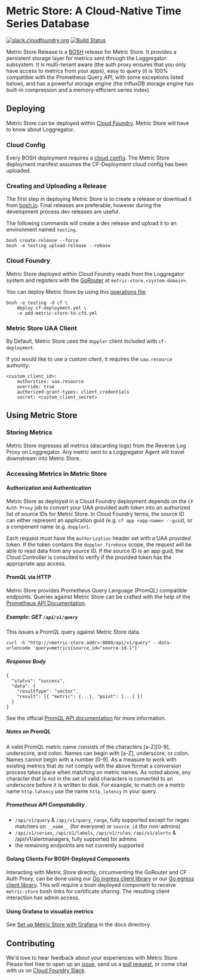 # Metric Store: A Cloud-Native Time Series Database
[![slack.cloudfoundry.org][slack-badge]][slack-channel] [![Build Status](https://travis-ci.org/cloudfoundry/metric-store-release.svg?branch=develop)](https://travis-ci.org/cloudfoundry/metric-store-release)

Metric Store Release is a [BOSH][bosh] release for Metric Store. It provides a persistent storage layer for metrics sent through the Loggregator subsystem. It is multi-tenant aware (the auth proxy ensures that you only have access to metrics from your apps), easy to query (it is 100% compatible with the Prometheus Query API, with some exceptions listed below), and has a powerful storage engine (the InfluxDB storage engine has built-in compression and a memory-efficient series index).

## Deploying

Metric Store can be deployed within [Cloud Foundry][cfd]. Metric Store will have to know about Loggregator.

### Cloud Config

Every BOSH deployment requires a [cloud config](https://bosh.io/docs/cloud-config.html). The Metric Store deployment manifest assumes the CF-Deployment cloud config has been uploaded.

### Creating and Uploading a Release

The first step in deploying Metric Store is to create a release or download it from [bosh.io][bosh-io-release]. Final releases are preferable, however during the development process dev releases are useful.

The following commands will create a dev release and upload it to an environment named `testing`.
```
bosh create-release --force
bosh -e testing upload-release --rebase
```

### Cloud Foundry

Metric Store deployed within Cloud Foundry reads from the Loggregator system and registers with the [GoRouter](https://github.com/cloudfoundry/gorouter) at `metric-store.<system-domain>`.

You can deploy Metric Store by using this
[operations file][ops-file].

```
bosh -e testing -d cf \
    deploy cf-deployment.yml \
    -o add-metric-store-to-cfd.yml
```

### Metric Store UAA Client
By Default, Metric Store uses the `doppler` client included with `cf-deployment`.

If you would like to use a custom client, it requires the `uaa.resource` authority:
```
<custom_client_id>:
    authorities: uaa.resource
    override: true
    authorized-grant-types: client_credentials
    secret: <custom_client_secret>
```

## Using Metric Store

### Storing Metrics
Metric Store ingresses all metrics (discarding logs) from the Reverse Log
Proxy on Loggregator. Any metric sent to a Loggregator Agent will travel
downstream into Metric Store.

### Accessing Metrics in Metric Store

#### Authorization and Authentication
Metric Store as deployed in a Cloud Foundry deployment depends on the
`CF Auth Proxy` job to convert your UAA provided auth token into an authorized
list of source IDs for Metric Store. In Cloud Foundry terms, the source ID can either represent an application
guid (e.g. `cf app <app-name> --guid`), or a component name (e.g. `doppler`).

Each request must have the `Authorization` header set with a UAA provided token.
If the token contains the `doppler.firehose` scope, the request will be able
to read data from any source ID.
If the source ID is an app guid, the Cloud Controller is consulted to verify
if the provided token has the appropriate app access.

#### PromQL via HTTP
Metric Store provides Prometheus Query Language (PromQL) compatible endpoints.
Queries against Metric Store can be crafted with the help of the [Prometheus API
Documentation][promql].

##### Example: **GET** `/api/v1/query`

This issues a PromQL query against Metric Store data.

```
curl -G "http://<metric-store-addr>:8080/api/v1/query" --data-urlencode 'query=metrics{source_id="source-id-1"}'
```

##### Response Body
```
{
  "status": "success",
  "data": {
    "resultType": "vector",
    "result": [{ "metric": {...}, "point": [...] }]
  }
}
```
See the official [PromQL API documentation][promql] for more information.

##### Notes on PromQL
A valid PromQL metric name consists of the characters [a-Z][0-9], underscore, and colon. Names can begin with [a-Z], underscore, or colon. Names cannot begin with a number [0-9].
As a measure to work with existing metrics that do not comply with the above format a conversion process takes place when matching on metric names.
As noted above, any character that is not in the set of valid characters is converted to an underscore before it is written to disk. For example, to match on a metric name `http.latency` use the name `http_latency` in your query.

##### Prometheus API Compatability
- `/api/v1/query` & `/api/v1/query_range`, fully supported except for regex
  matchers on `__name__` (for everyone) or `source_id` (for non-admins)
- `/api/v1/series`, `/api/v1/labels`, `/api/v1/rules`, `/api/v1/alerts` &
  /api/v1/alertmanagers, fully supported for admins
- the remaining endpoints are not currently supported

#### Golang Clients For BOSH-Deployed Components
Interacting with Metric Store directly, circumventing the GoRouter and CF Auth
Proxy, can be done using our [Go ingress client library][ingressclient] or our
[Go egress client library][egressclient]. This will require a bosh deployed
component to receive `metric-store` bosh links for certificate sharing. The
resulting client interaction has admin access.

#### Using Grafana to visualize metrics

See [Set up Metric Store with Grafana](/docs/setup-grafana.md) in the docs
directory.

## Contributing

We'd love to hear feedback about your experiences with Metric Store. Please feel free to open up an [issue][issues], send us a [pull request][prs], or come chat with us on [Cloud Foundry Slack][slack-channel].

[slack-badge]:     https://slack.cloudfoundry.org/badge.svg
[slack-channel]:   https://cloudfoundry.slack.com/archives/metric-store
[bosh]:            https://github.com/cloudfoundry/bosh
[cfd]:             https://github.com/cloudfoundry/cf-deployment
[cfd-manifest]:    https://github.com/cloudfoundry/cf-deployment/blob/master/cf-deployment.yml
[ops-file]:        https://github.com/cloudfoundry/metric-store-release/blob/master/manifests/ops-files/add-metric-store-to-cfd.yml
[go-router]:       https://github.com/cloudfoundry/gorouter
[bosh-io-release]: https://bosh.io/releases/github.com/cloudfoundry/metric-store-release?latest
[promql]:          https://prometheus.io/docs/prometheus/latest/querying/api/
[ingressclient]:   https://github.com/cloudfoundry/metric-store-release/tree/develop/src/pkg/ingressclient
[egressclient]:    https://github.com/cloudfoundry/metric-store-release/tree/develop/src/pkg/egressclient
[issues]:          https://github.com/cloudfoundry/metric-store-release/issues
[prs]:             https://github.com/cloudfoundry/metric-store-release/pulls
